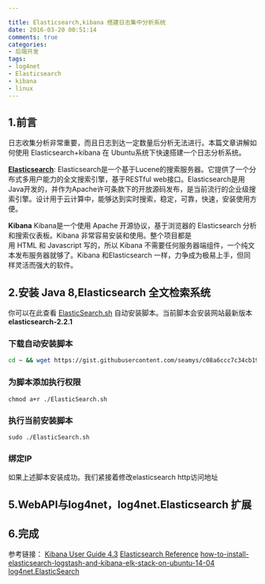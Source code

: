 ```yaml
---

title: Elasticsearch,kibana 搭建日志集中分析系统
date: 2016-03-20 00:51:14
comments: true
categories: 
- 后端开发
tags:
- log4net
- Elasticsearch
- kibana
- linux
---
```




## 1.前言
日志收集分析非常重要，而且日志到达一定数量后分析无法进行。本篇文章讲解如何使用 Elasticsearch+kibana 在 Ubuntu系统下快速搭建一个日志分析系统。

**[Elasticsearch](http://baike.baidu.com/view/8005387.htm)**:
Elasticsearch是一个基于Lucene的搜索服务器。它提供了一个分布式多用户能力的全文搜索引擎，基于RESTful web接口。Elasticsearch是用Java开发的，并作为Apache许可条款下的开放源码发布，是当前流行的企业级搜索引擎。设计用于云计算中，能够达到实时搜索，稳定，可靠，快速，安装使用方便。

**Kibana**
Kibana是一个使用 Apache 开源协议，基于浏览器的 Elasticsearch 分析和搜索仪表板。Kibana 非常容易安装和使用。整个项目都是用 HTML 和 Javascript 写的，所以 Kibana 不需要任何服务器端组件，一个纯文本发布服务器就够了。Kibana 和Elasticsearch 一样，力争成为极易上手，但同样灵活而强大的软件。


## 2.安装 Java 8,Elasticsearch 全文检索系统

你可以在此查看 [ElasticSearch.sh](https://gist.github.com/seamys/c08a6ccc7c34cb19cf05) 自动安装脚本。当前脚本会安装网站最新版本 **elasticsearch-2.2.1**

### 下载自动安装脚本
``` sh
cd ~ && wget https://gist.githubusercontent.com/seamys/c08a6ccc7c34cb19cf05/raw/f12379cf54438630decf776089f76fb62aff9282/ElasticSearch.sh
```
### 为脚本添加执行权限

```
chmod a+r ./ElasticSearch.sh
```

### 执行当前安装脚本
```
sudo ./ElasticSearch.sh

```
### 绑定IP
如果上述脚本安装成功。我们紧接着修改elasticsearch http访问地址 

## 5.WebAPI与log4net，log4net.Elasticsearch 扩展

## 6.完成
参考链接：
[Kibana User Guide 4.3](https://www.elastic.co/products/kibana)
[Elasticsearch Reference](https://www.elastic.co/guide/en/elasticsearch/reference/current/index.html)
[how-to-install-elasticsearch-logstash-and-kibana-elk-stack-on-ubuntu-14-04](https://www.digitalocean.com/community/tutorials/how-to-install-elasticsearch-logstash-and-kibana-elk-stack-on-ubuntu-14-04)
[log4net.ElasticSearch](http://jptoto.github.io/log4net.ElasticSearch/)